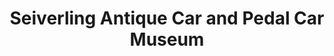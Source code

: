 ---
layout: repo
title: "Seiverling Antique Car and Pedal Car Museum"
id: 14037
permalink: repos/14037/
---